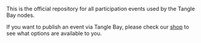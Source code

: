 This is the official repository for all participation events used by the Tangle Bay nodes.

If you want to publish an event via Tangle Bay, please check our <a href="https://www.tanglebay.com/shop/category/6/">shop</a> to see what options are available to you.
